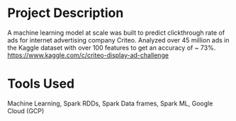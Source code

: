 # Project Description 

A machine learning model at scale was built to predict clickthrough rate of ads for internet advertising company Criteo. Analyzed over 45 million ads in the Kaggle dataset with over 100 features to get an accuracy of ~ 73%. 
https://www.kaggle.com/c/criteo-display-ad-challenge 

# Tools Used

Machine Learning, Spark RDDs, Spark Data frames, Spark ML, Google Cloud (GCP) 
